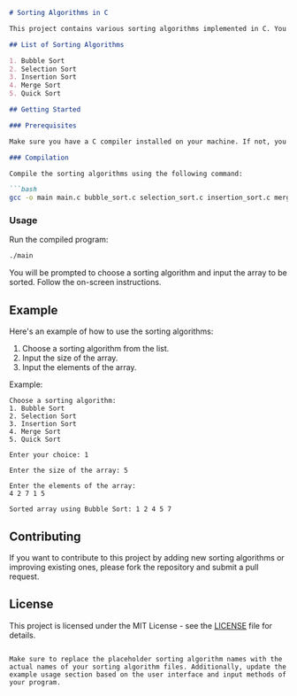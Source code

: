 ```markdown
# Sorting Algorithms in C

This project contains various sorting algorithms implemented in C. You can use these algorithms to sort arrays of elements in ascending order.

## List of Sorting Algorithms

1. Bubble Sort
2. Selection Sort
3. Insertion Sort
4. Merge Sort
5. Quick Sort

## Getting Started

### Prerequisites

Make sure you have a C compiler installed on your machine. If not, you can install one such as GCC.

### Compilation

Compile the sorting algorithms using the following command:

```bash
gcc -o main main.c bubble_sort.c selection_sort.c insertion_sort.c merge_sort.c quick_sort.c
```

### Usage

Run the compiled program:

```bash
./main
```

You will be prompted to choose a sorting algorithm and input the array to be sorted. Follow the on-screen instructions.

## Example

Here's an example of how to use the sorting algorithms:

1. Choose a sorting algorithm from the list.
2. Input the size of the array.
3. Input the elements of the array.

Example:

```plaintext
Choose a sorting algorithm:
1. Bubble Sort
2. Selection Sort
3. Insertion Sort
4. Merge Sort
5. Quick Sort

Enter your choice: 1

Enter the size of the array: 5

Enter the elements of the array:
4 2 7 1 5

Sorted array using Bubble Sort: 1 2 4 5 7
```

## Contributing

If you want to contribute to this project by adding new sorting algorithms or improving existing ones, please fork the repository and submit a pull request.

## License

This project is licensed under the MIT License - see the [LICENSE](LICENSE) file for details.
```

Make sure to replace the placeholder sorting algorithm names with the actual names of your sorting algorithm files. Additionally, update the example usage section based on the user interface and input methods of your program.
